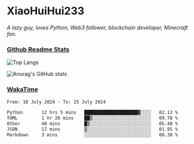 # XiaoHuiHui233

*A lazy guy, loves Python, Web3 follower, blockchain developer, Minecraft fan.*

### [Github Readme Stats](https://github.com/anuraghazra/github-readme-stats)

![Top Langs](https://github-readme-stats.vercel.app/api/top-langs/?username=XiaoHuiHui233&layout=compact&theme=github_dark)

![Anurag's GitHub stats](https://github-readme-stats.vercel.app/api?username=XiaoHuiHui233&show_icons=true&theme=github_dark)

### [WakaTime](https://wakatime.com)

<!--START_SECTION:waka-->

```txt
From: 18 July 2024 - To: 25 July 2024

Python       12 hrs 5 mins   ████████████████████▓░░░░   82.13 %
TOML         1 hr 26 mins    ██▒░░░░░░░░░░░░░░░░░░░░░░   09.78 %
Other        48 mins         █▒░░░░░░░░░░░░░░░░░░░░░░░   05.48 %
JSON         17 mins         ▒░░░░░░░░░░░░░░░░░░░░░░░░   01.95 %
Markdown     3 mins          ░░░░░░░░░░░░░░░░░░░░░░░░░   00.38 %
```

<!--END_SECTION:waka-->

